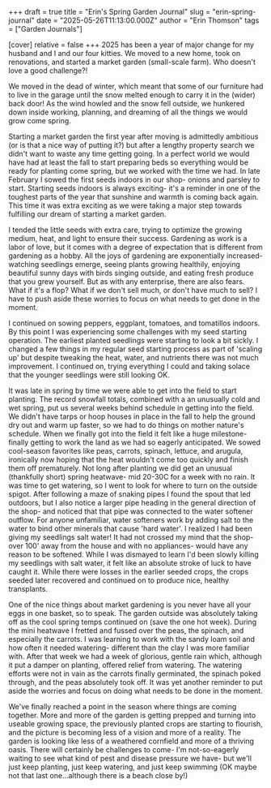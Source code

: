 +++
draft = true
title = "Erin's Spring Garden Journal"
slug = "erin-spring-journal"
date = "2025-05-26T11:13:00.000Z"
author = "Erin Thomson"
tags = ["Garden Journals"]

[cover]
relative = false
+++
2025 has been a year of major change for my husband and I and our four kitties. We moved to a new home, took on renovations, and started a market garden (small-scale farm). Who doesn't love a good challenge?! 

We moved in the dead of winter, which meant that some of our furniture had to live in the garage until the snow melted enough to carry it in the (wider) back door! As the wind howled and the snow fell outside, we hunkered down inside working, planning, and dreaming of all the things we would grow come spring. 

Starting a market garden the first year after moving is admittedly ambitious (or is that a nice way of putting it?) but after a lengthy property search we didn't want to waste any time getting going. In a perfect world we would have had at least the fall to start preparing beds so everything would be ready for planting come spring, but we worked with the time we had.  In late February I sowed the first seeds indoors in our shop- onions and parsley to start. Starting seeds indoors is always exciting- it's a reminder in one of the toughest parts of the year that sunshine and warmth is coming back again. This time it was extra exciting as we were taking a major step towards fulfilling our dream of starting a market garden.

I tended the little seeds with extra care, trying to optimize the growing medium, heat, and light to ensure their success. Gardening as work is a labor of love, but it comes with a degree of expectation that is different from gardening as a hobby. All the joys of gardening are exponentially increased- watching seedlings emerge, seeing plants growing healthily, enjoying beautiful sunny days with birds singing outside, and eating fresh produce that you grew yourself. But as with any enterprise, there are also fears. What if it's a flop? What if we don't sell much, or don't have much to sell? I have to push aside these worries to focus on what needs to get done in the moment.

I continued on sowing peppers, eggplant, tomatoes, and tomatillos indoors. By this point I was experiencing some challenges with my seed starting operation. The earliest planted seedlings were starting to look a bit sickly. I changed a few things in my regular seed starting process as part of 'scaling up' but despite tweaking the heat, water, and nutrients there was not much improvement. I continued on, trying everything I could and taking solace that the younger seedlings were still looking OK.

It was late in spring by time we were able to get into the field to start planting. The record snowfall totals, combined with a an unusually cold and wet spring, put us several weeks behind schedule in getting into the field. We didn't have tarps or hoop houses in place in the fall to help the ground dry out and warm up faster, so we had to do things on mother nature's schedule. When we finally got into the field it felt like a huge milestone- finally getting to work the land as we had so eagerly anticipated. We sowed cool-season favorites like peas, carrots, spinach, lettuce, and arugula, ironically now hoping that the heat wouldn't come too quickly and finish them off prematurely. Not long after planting we did get an unusual (thankfully short) spring heatwave- mid 20-30C for a week with no rain. It was time to get watering, so I went to look for where to turn on the outside spigot. After following a maze of snaking pipes I found the spout that led outdoors, but I also notice a larger pipe heading in the general direction of the shop- and noticed that that pipe was connected to the water softener outflow. For anyone unfamiliar, water softeners work by adding salt to the water to bind other minerals that cause 'hard water'. I realized I had been giving my seedlings salt water! It had not crossed my mind that the shop- over 100' away from the house and with no appliances- would have any reason to be softened. While I was dismayed to learn I'd been slowly killing my seedlings with salt water, it felt like an absolute stroke of luck to have caught it. While there were losses in the earlier seeded crops, the crops seeded later recovered and continued on to produce nice, healthy transplants.

One of the nice things about market gardening is you never have all your eggs in one basket, so to speak. The garden outside was absolutely taking off as the cool spring temps continued on (save the one hot week). During the mini heatwave I fretted and fussed over the peas, the spinach, and especially the carrots. I was learning to work with the sandy loam soil and how often it needed watering- different than the clay I was more familiar with. After that week we had a week of glorious, gentle rain which, although it put a damper on planting, offered relief from watering. The watering efforts were not in vain as the carrots finally germinated, the spinach poked through, and the peas absolutely took off. It was yet another reminder to put aside the worries and focus on doing what needs to be done in the moment.

We've finally reached a point in the season where things are coming together. More and more of the garden is getting prepped and turning into useable growing space, the previously planted crops are starting to flourish, and the picture is becoming less of a vision and more of a reality. The garden is looking like less of a weathered cornfield and more of a thriving oasis. There will certainly be challenges to come- I'm not-so-eagerly waiting to see what kind of pest and disease pressure we have- but we'll just keep planting, just keep watering, and just keep swimming (OK maybe not that last one...although there is a beach close by!)

